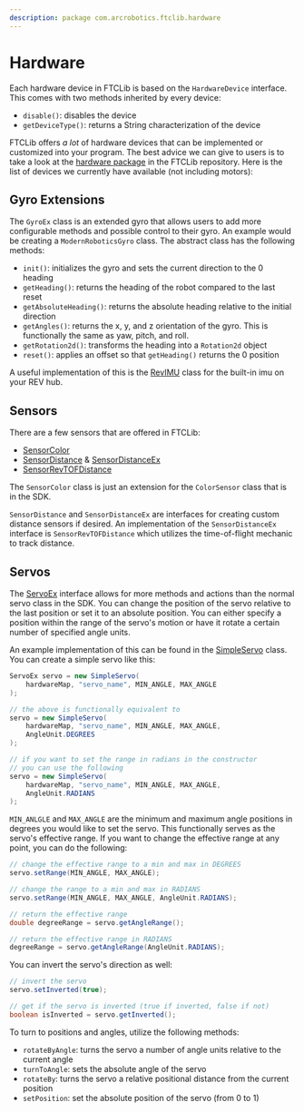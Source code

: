 ```yaml
---
description: package com.arcrobotics.ftclib.hardware
---
```


# Hardware

Each hardware device in FTCLib is based on the `HardwareDevice` interface. This comes with two methods inherited by every device:

* `disable()`: disables the device
* `getDeviceType()`: returns a String characterization of the device

FTCLib offers _a lot_ of hardware devices that can be implemented or customized into your program. The best advice we can give to users is to take a look at the [hardware package](https://github.com/FTCLib/FTCLib/tree/v1.2.0/core/src/main/java/com/arcrobotics/ftclib/hardware) in the FTCLib repository. Here is the list of devices we currently have available \(not including motors\):

## Gyro Extensions

The `GyroEx` class is an extended gyro that allows users to add more configurable methods and possible control to their gyro. An example would be creating a `ModernRoboticsGyro` class. The abstract class has the following methods:

* `init()`: initializes the gyro and sets the current direction to the 0 heading
* `getHeading()`: returns the heading of the robot compared to the last reset
* `getAbsoluteHeading()`: returns the absolute heading relative to the initial direction
* `getAngles()`: returns the x, y, and z orientation of the gyro. This is functionally the same as yaw, pitch, and roll.
* `getRotation2d()`: transforms the heading into a `Rotation2d` object
* `reset()`: applies an offset so that `getHeading()` returns the 0 position

A useful implementation of this is the [RevIMU](https://github.com/FTCLib/FTCLib/blob/v1.2.0/core/src/main/java/com/arcrobotics/ftclib/hardware/RevIMU.java) class for the built-in imu on your REV hub.

## Sensors

There are a few sensors that are offered in FTCLib:

* [SensorColor](https://github.com/FTCLib/FTCLib/blob/v1.2.0/core/src/main/java/com/arcrobotics/ftclib/hardware/SensorColor.java)
* [SensorDistance](https://github.com/FTCLib/FTCLib/blob/v1.1.0/core/src/main/java/com/arcrobotics/ftclib/hardware/SensorDistance.java) & [SensorDistanceEx](https://github.com/FTCLib/FTCLib/blob/v1.1.0/core/src/main/java/com/arcrobotics/ftclib/hardware/SensorDistanceEx.java)
* [SensorRevTOFDistance](https://github.com/FTCLib/FTCLib/blob/v1.1.0/core/src/main/java/com/arcrobotics/ftclib/hardware/SensorRevTOFDistance.java)

The `SensorColor` class is just an extension for the `ColorSensor` class that is in the SDK.

`SensorDistance` and `SensorDistanceEx` are interfaces for creating custom distance sensors if desired. An implementation of the `SensorDistanceEx` interface is `SensorRevTOFDistance` which utilizes the time-of-flight mechanic to track distance.

## Servos

The [ServoEx](https://github.com/FTCLib/FTCLib/blob/v1.2.0/core/src/main/java/com/arcrobotics/ftclib/hardware/ServoEx.java) interface allows for more methods and actions than the normal servo class in the SDK. You can change the position of the servo relative to the last position or set it to an absolute position. You can either specify a position within the range of the servo's motion or have it rotate a certain number of specified angle units.

An example implementation of this can be found in the [SimpleServo](https://github.com/FTCLib/FTCLib/blob/v1.2.0/core/src/main/java/com/arcrobotics/ftclib/hardware/SimpleServo.java) class. You can create a simple servo like this:

```java
ServoEx servo = new SimpleServo(
    hardwareMap, "servo_name", MIN_ANGLE, MAX_ANGLE
);

// the above is functionally equivalent to
servo = new SimpleServo(
    hardwareMap, "servo_name", MIN_ANGLE, MAX_ANGLE,
    AngleUnit.DEGREES
);

// if you want to set the range in radians in the constructor
// you can use the following
servo = new SimpleServo(
    hardwareMap, "servo_name", MIN_ANGLE, MAX_ANGLE,
    AngleUnit.RADIANS
);
```

`MIN_ANLGLE` and `MAX_ANGLE` are the minimum and maximum angle positions in degrees you would like to set the servo. This functionally serves as the servo's effective range. If you want to change the effective range at any point, you can do the following:

```java
// change the effective range to a min and max in DEGREES
servo.setRange(MIN_ANGLE, MAX_ANGLE);

// change the range to a min and max in RADIANS
servo.setRange(MIN_ANGLE, MAX_ANGLE, AngleUnit.RADIANS);

// return the effective range
double degreeRange = servo.getAngleRange();

// return the effective range in RADIANS
degreeRange = servo.getAngleRange(AngleUnit.RADIANS);
```

You can invert the servo's direction as well:

```java
// invert the servo
servo.setInverted(true);

// get if the servo is inverted (true if inverted, false if not)
boolean isInverted = servo.getInverted();
```

To turn to positions and angles, utilize the following methods:

* `rotateByAngle`: turns the servo a number of angle units relative to the current angle
* `turnToAngle`: sets the absolute angle of the servo
* `rotateBy`: turns the servo a relative positional distance from the current position
* `setPosition`: set the absolute position of the servo \(from 0 to 1\)

